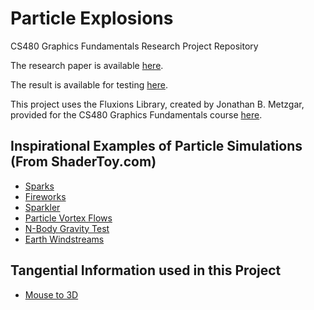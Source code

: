 # Particle Explosions
CS480 Graphics Fundamentals Research Project Repository

The research paper is available [here](https://cjemerson.github.io/ParticleExplosion/assets/research_paper.pdf).

The result is available for testing [here](https://cjemerson.github.io/ParticleExplosion/index.html).

This project uses the Fluxions Library, created by Jonathan B. Metzgar, provided for the CS480 Graphics Fundamentals course [here](https://github.com/microwerx/cs-480-computer-graphics-fundamentals).

## Inspirational Examples of Particle Simulations (From ShaderToy.com)
- [Sparks](https://www.shadertoy.com/view/4ss3DM)
- [Fireworks](https://www.shadertoy.com/view/4dBGRw)
- [Sparkler](https://www.shadertoy.com/view/lsd3RX)
- [Particle Vortex Flows](https://www.shadertoy.com/view/lsy3zR)
- [N-Body Gravity Test](https://www.shadertoy.com/view/Ms3GDS)
- [Earth Windstreams](https://www.shadertoy.com/view/MdGBWG)

## Tangential Information used in this Project
- [Mouse to 3D](http://trac.bookofhook.com/bookofhook/trac.cgi/wiki/MousePicking)